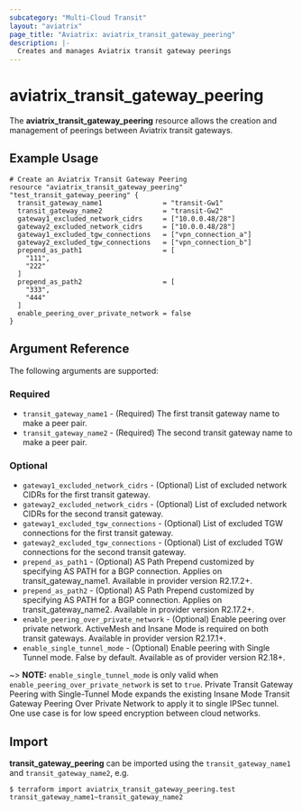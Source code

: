 ```yaml
---
subcategory: "Multi-Cloud Transit"
layout: "aviatrix"
page_title: "Aviatrix: aviatrix_transit_gateway_peering"
description: |-
  Creates and manages Aviatrix transit gateway peerings
---
```


# aviatrix_transit_gateway_peering

The **aviatrix_transit_gateway_peering** resource allows the creation and management of peerings between Aviatrix transit gateways.

## Example Usage

```hcl
# Create an Aviatrix Transit Gateway Peering
resource "aviatrix_transit_gateway_peering" "test_transit_gateway_peering" {
  transit_gateway_name1               = "transit-Gw1"
  transit_gateway_name2               = "transit-Gw2"
  gateway1_excluded_network_cidrs     = ["10.0.0.48/28"]
  gateway2_excluded_network_cidrs     = ["10.0.0.48/28"]
  gateway1_excluded_tgw_connections   = ["vpn_connection_a"]
  gateway2_excluded_tgw_connections   = ["vpn_connection_b"]
  prepend_as_path1                    = [
    "111",
    "222"
  ]
  prepend_as_path2                    = [
    "333",
    "444"
  ]
  enable_peering_over_private_network = false
}
```

## Argument Reference

The following arguments are supported:

### Required
* `transit_gateway_name1` - (Required) The first transit gateway name to make a peer pair.
* `transit_gateway_name2` - (Required) The second transit gateway name to make a peer pair.

### Optional
* `gateway1_excluded_network_cidrs` - (Optional) List of excluded network CIDRs for the first transit gateway.
* `gateway2_excluded_network_cidrs` - (Optional) List of excluded network CIDRs for the second transit gateway.
* `gateway1_excluded_tgw_connections` - (Optional) List of excluded TGW connections for the first transit gateway.
* `gateway2_excluded_tgw_connections` - (Optional) List of excluded TGW connections for the second transit gateway.
* `prepend_as_path1` - (Optional) AS Path Prepend customized by specifying AS PATH for a BGP connection. Applies on transit_gateway_name1. Available in provider version R2.17.2+.
* `prepend_as_path2` - (Optional) AS Path Prepend customized by specifying AS PATH for a BGP connection. Applies on transit_gateway_name2. Available in provider version R2.17.2+.
* `enable_peering_over_private_network` - (Optional) Enable peering over private network. ActiveMesh and Insane Mode is required on both transit gateways. Available in provider version R2.17.1+.
* `enable_single_tunnel_mode` - (Optional) Enable peering with Single Tunnel mode. False by default. Available as of provider version R2.18+.
  
~> **NOTE:** `enable_single_tunnel_mode` is only valid when `enable_peering_over_private_network` is set to `true`. Private Transit Gateway Peering with Single-Tunnel Mode expands the existing Insane Mode Transit Gateway Peering Over Private Network to apply it to single IPSec tunnel. One use case is for low speed encryption between cloud networks.

## Import

**transit_gateway_peering** can be imported using the `transit_gateway_name1` and `transit_gateway_name2`, e.g.

```
$ terraform import aviatrix_transit_gateway_peering.test transit_gateway_name1~transit_gateway_name2
```
